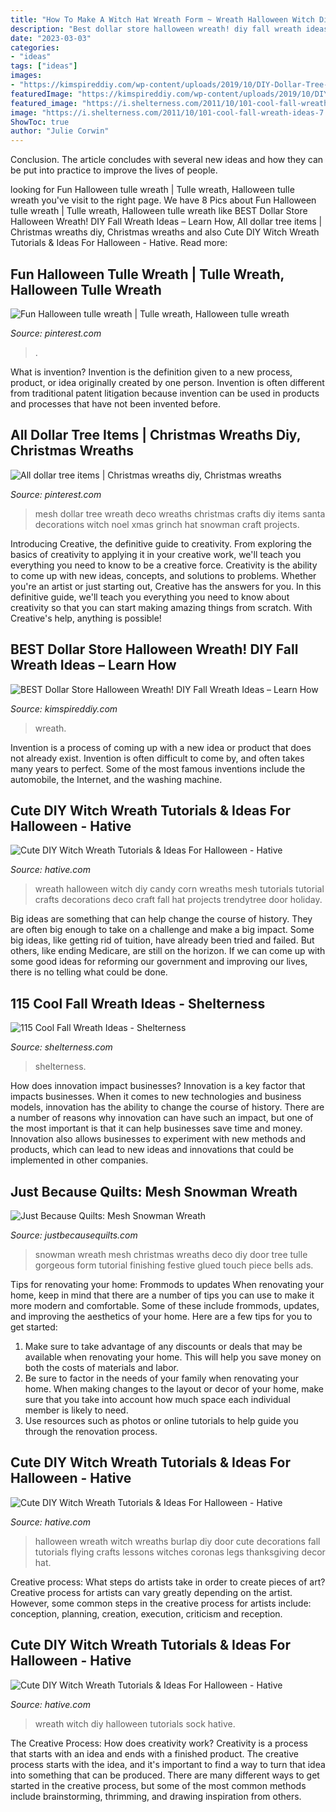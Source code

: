 ```yaml
---
title: "How To Make A Witch Hat Wreath Form ~ Wreath Halloween Witch Diy Candy Corn Wreaths Mesh Tutorials Tutorial Crafts Decorations Deco Craft Fall Hat Projects Trendytree Door Holiday"
description: "Best dollar store halloween wreath! diy fall wreath ideas – learn how"
date: "2023-03-03"
categories:
- "ideas"
tags: ["ideas"]
images:
- "https://kimspireddiy.com/wp-content/uploads/2019/10/DIY-Dollar-Tree-Halloween-Witch-Wreath.jpg"
featuredImage: "https://kimspireddiy.com/wp-content/uploads/2019/10/DIY-Dollar-Tree-Halloween-Witch-Wreath.jpg"
featured_image: "https://i.shelterness.com/2011/10/101-cool-fall-wreath-ideas-7.jpg"
image: "https://i.shelterness.com/2011/10/101-cool-fall-wreath-ideas-7.jpg"
ShowToc: true
author: "Julie Corwin"
---
```



Conclusion.
The article concludes with several new ideas and how they can be put into practice to improve the lives of people.

	

		
looking for Fun Halloween tulle wreath | Tulle wreath, Halloween tulle wreath you've visit to the right page. We have 8 Pics about Fun Halloween tulle wreath | Tulle wreath, Halloween tulle wreath like BEST Dollar Store Halloween Wreath! DIY Fall Wreath Ideas – Learn How, All dollar tree items | Christmas wreaths diy, Christmas wreaths and also Cute DIY Witch Wreath Tutorials &amp; Ideas For Halloween - Hative. Read more:
		
    
## Fun Halloween Tulle Wreath | Tulle Wreath, Halloween Tulle Wreath

<img loading=lazy src="https://i.pinimg.com/originals/70/15/f1/7015f136dcbc272c9477f29b52ad789c.jpg" onerror="this.onerror=null;this.src='https://tse3.mm.bing.net/th?id=OIP.Swi-hN_u8J7MllIyzm8BbQHaNK&amp;pid=15.1';" alt="Fun Halloween tulle wreath | Tulle wreath, Halloween tulle wreath">

_Source: pinterest.com_

>. 

	

What is invention?
Invention is the definition given to a new process, product, or idea originally created by one person. Invention is often different from traditional patent litigation because invention can be used in products and processes that have not been invented before.

    
## All Dollar Tree Items | Christmas Wreaths Diy, Christmas Wreaths

<img loading=lazy src="https://i.pinimg.com/originals/d8/39/a5/d839a51b293374c57ccd2b8faf08023c.jpg" onerror="this.onerror=null;this.src='https://tse3.mm.bing.net/th?id=OIP.4WWGGJHmz-0IfOZF8fDb9AHaNI&amp;pid=15.1';" alt="All dollar tree items | Christmas wreaths diy, Christmas wreaths">

_Source: pinterest.com_

>mesh dollar tree wreath deco wreaths christmas crafts diy items santa decorations witch noel xmas grinch hat snowman craft projects. 

	

Introducing Creative, the definitive guide to creativity. From exploring the basics of creativity to applying it in your creative work, we'll teach you everything you need to know to be a creative force.
Creativity is the ability to come up with new ideas, concepts, and solutions to problems. Whether you're an artist or just starting out, Creative has the answers for you. In this definitive guide, we'll teach you everything you need to know about creativity so that you can start making amazing things from scratch. With Creative's help, anything is possible!

    
## BEST Dollar Store Halloween Wreath! DIY Fall Wreath Ideas – Learn How

<img loading=lazy src="https://kimspireddiy.com/wp-content/uploads/2019/10/DIY-Dollar-Tree-Halloween-Witch-Wreath.jpg" onerror="this.onerror=null;this.src='https://tse2.mm.bing.net/th?id=OIP.xtDmA2_LW2hWruuGXLiK8AHaLH&amp;pid=15.1';" alt="BEST Dollar Store Halloween Wreath! DIY Fall Wreath Ideas – Learn How">

_Source: kimspireddiy.com_

>wreath. 

	

Invention is a process of coming up with a new idea or product that does not already exist. Invention is often difficult to come by, and often takes many years to perfect. Some of the most famous inventions include the automobile, the Internet, and the washing machine.

    
## Cute DIY Witch Wreath Tutorials &amp; Ideas For Halloween - Hative

<img loading=lazy src="http://hative.com/wp-content/uploads/2015/09/cute-diy-witch-wreath-tutorials/4-cute-diy-witch-wreath-tutorials.jpg" onerror="this.onerror=null;this.src='https://tse1.mm.bing.net/th?id=OIP.fuai_450Em_2Qk-nDjqYgQHaLE&amp;pid=15.1';" alt="Cute DIY Witch Wreath Tutorials &amp; Ideas For Halloween - Hative">

_Source: hative.com_

>wreath halloween witch diy candy corn wreaths mesh tutorials tutorial crafts decorations deco craft fall hat projects trendytree door holiday. 

	

Big ideas are something that can help change the course of history. They are often big enough to take on a challenge and make a big impact. Some big ideas, like getting rid of tuition, have already been tried and failed. But others, like ending Medicare, are still on the horizon. If we can come up with some good ideas for reforming our government and improving our lives, there is no telling what could be done.

    
## 115 Cool Fall Wreath Ideas - Shelterness

<img loading=lazy src="https://i.shelterness.com/2011/10/101-cool-fall-wreath-ideas-7.jpg" onerror="this.onerror=null;this.src='https://tse2.mm.bing.net/th?id=OIP.Th8jkQQKubxGOQvb5X9uygHaJ4&amp;pid=15.1';" alt="115 Cool Fall Wreath Ideas - Shelterness">

_Source: shelterness.com_

>shelterness. 

	

How does innovation impact businesses?
Innovation is a key factor that impacts businesses. When it comes to new technologies and business models, innovation has the ability to change the course of history. There are a number of reasons why innovation can have such an impact, but one of the most important is that it can help businesses save time and money. Innovation also allows businesses to experiment with new methods and products, which can lead to new ideas and innovations that could be implemented in other companies.

    
## Just Because Quilts: Mesh Snowman Wreath

<img loading=lazy src="http://4.bp.blogspot.com/-lc_-J3WzQoQ/VnpCem4qI4I/AAAAAAAABVg/qZZVBfrkXY8/s1600/241.JPG" onerror="this.onerror=null;this.src='https://tse1.mm.bing.net/th?id=OIP.pyL_NQg-vBx7CEKRnsk7GwHaJ4&amp;pid=15.1';" alt="Just Because Quilts: Mesh Snowman Wreath">

_Source: justbecausequilts.com_

>snowman wreath mesh christmas wreaths deco diy door tree tulle gorgeous form tutorial finishing festive glued touch piece bells ads. 

	

Tips for renovating your home: Frommods to updates
When renovating your home, keep in mind that there are a number of tips you can use to make it more modern and comfortable. Some of these include frommods, updates, and improving the aesthetics of your home. Here are a few tips for you to get started: 
1. Make sure to take advantage of any discounts or deals that may be available when renovating your home. This will help you save money on both the costs of materials and labor. 
2. Be sure to factor in the needs of your family when renovating your home. When making changes to the layout or decor of your home, make sure that you take into account how much space each individual member is likely to need. 
3. Use resources such as photos or online tutorials to help guide you through the renovation process.

    
## Cute DIY Witch Wreath Tutorials &amp; Ideas For Halloween - Hative

<img loading=lazy src="https://hative.com/wp-content/uploads/2015/09/cute-diy-witch-wreath-tutorials/14-cute-diy-witch-wreath-tutorials.jpg" onerror="this.onerror=null;this.src='https://tse1.mm.bing.net/th?id=OIP.8dyoidn7qEXz0ZIPzTSjuQHaK_&amp;pid=15.1';" alt="Cute DIY Witch Wreath Tutorials &amp; Ideas For Halloween - Hative">

_Source: hative.com_

>halloween wreath witch wreaths burlap diy door cute decorations fall tutorials flying crafts lessons witches coronas legs thanksgiving decor hat. 

	

Creative process: What steps do artists take in order to create pieces of art?
Creative process for artists can vary greatly depending on the artist. However, some common steps in the creative process for artists include: conception, planning, creation, execution, criticism and reception.

    
## Cute DIY Witch Wreath Tutorials &amp; Ideas For Halloween - Hative

<img loading=lazy src="https://hative.com/wp-content/uploads/2015/09/cute-diy-witch-wreath-tutorials/2-cute-diy-witch-wreath-tutorials.jpg" onerror="this.onerror=null;this.src='https://tse1.mm.bing.net/th?id=OIP.CbqXbHFuTD1_1pAyBAjykgHaKR&amp;pid=15.1';" alt="Cute DIY Witch Wreath Tutorials &amp; Ideas For Halloween - Hative">

_Source: hative.com_

>wreath witch diy halloween tutorials sock hative. 

	

The Creative Process: How does creativity work?
Creativity is a process that starts with an idea and ends with a finished product. The creative process starts with the idea, and it's important to find a way to turn that idea into something that can be produced. There are many different ways to get started in the creative process, but some of the most common methods include brainstorming, thrimming, and drawing inspiration from others.

